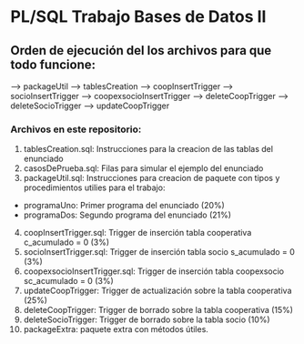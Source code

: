 # PL/SQL Trabajo Bases de Datos II

## Orden de ejecución del los archivos para que todo funcione:

--> packageUtil --> tablesCreation --> coopInsertTrigger --> socioInsertTrigger
--> coopexsocioInsertTrigger --> deleteCoopTrigger --> deleteSocioTrigger
--> updateCoopTrigger

### Archivos en este repositorio:

1. tablesCreation.sql: Instrucciones para la creacion de las tablas del enunciado
2. casosDePrueba.sql: Filas para simular el ejemplo del enunciado
3. packageUtil.sql: Instrucciones para creacion de paquete con tipos y procedimientos utilies para el trabajo:

  - programaUno: Primer programa del enunciado (20%)
  - programaDos: Segundo programa del enunciado (21%)

4. coopInsertTrigger.sql: Trigger de inserción tabla cooperativa c_acumulado = 0 (3%)
5. socioInsertTrigger.sql: Trigger de inserción tabla socio s_acumulado = 0 (3%)
6. coopexsocioInsertTrigger.sql: Trigger de inserción tabla coopexsocio sc_acumulado = 0 (3%)
7. updateCoopTrigger: Trigger de actualización sobre la tabla cooperativa (25%)
8. deleteCoopTrigger: Trigger de borrado sobre la tabla cooperativa (15%)
9. deleteSocioTrigger: Trigger de borrado sobre la tabla socio (10%)
10. packageExtra: paquete extra con métodos útiles.
